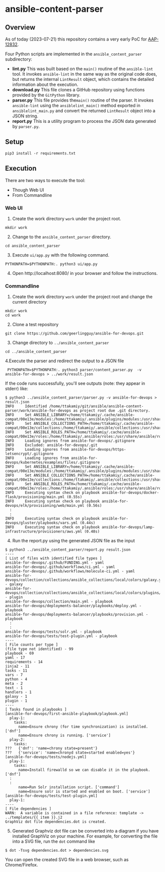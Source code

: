 # ansible-content-parser

## Overview

As of today (2023-07-21) this repository contains a very early 
PoC for [AAP-12832](https://issues.redhat.com/browse/AAP-12832).

Four Python scripts are implemented in the `ansible_content_parser` subdirectory:

- **lint.py** This was built based on the `main()` routine of the 
`ansible-lint` tool. It invokes `ansible-lint` in the same way as the original code does, but
returns the internal `LintResult` object, which contains the detailed information about the execution.
- **download.py** This file clones a GitHub repository using functions provided by the `GitPython` library.
- **parser.py** This file provides the`main()` routine of the parser. It invokes `ansible-lint`
using the `ansiblelint_main()` method exported in `ansiblelint_main.py` and convert the returned
`LintResult` object into a JSON string.
- **report.py** This is a utility program to process the JSON data generated by `parser.py`.

## Setup

```
pip3 install -r requirements.txt
```

## Execution

There are two ways to execute the tool:

- Though Web UI
- From Commandline

### Web UI
1. Create the work directory `work` under the project root.
```commandline
mkdir work
```
2. Change to the `ansible_content_parser` directory.
```commandline
cd ansible_content_parser
```
3. Execute `ui/app.py` with the following command.
```commandline
PYTHONPATH=$PYTHONPATH:. python3 ui/app.py
```
4. Open http://localhost:8080/ in your browser and follow the instructions.

### Commandline
1. Create the work directory `work` under the project root and
change the current directory
```commandline
mkdir work
cd work
```
2. Clone a test repository
```commandline
git clone https://github.com/geerlingguy/ansible-for-devops.git
```
3. Change directory to `../ansible_content_parser`
```commandline
cd ../ansible_content_parser
```

4.Execute the parser and redirect the output to a JSON file
```commandline
 PYTHONPATH=$PYTHONPATH:. python3 parser/content_parser.py  -v ansible-for-devops > ../work/result.json
```

If the code runs successfully, you'll see outputs (note: they appear in stderr) like:
```commandline
$ python3 ../ansible_content_parser/parser.py -v ansible-for-devops > result.json
INFO     Identified /home/ttakamiy/git/ansible/ansible-content-parser/work/ansible-for-devops as project root due .git directory.
INFO     Set ANSIBLE_LIBRARY=/home/ttakamiy/.cache/ansible-compat/00e13e/modules:/home/ttakamiy/.ansible/plugins/modules:/usr/share/ansible/plugins/modules
INFO     Set ANSIBLE_COLLECTIONS_PATH=/home/ttakamiy/.cache/ansible-compat/00e13e/collections:/home/ttakamiy/.ansible/collections:/usr/share/ansible/collections
INFO     Set ANSIBLE_ROLES_PATH=/home/ttakamiy/.cache/ansible-compat/00e13e/roles:/home/ttakamiy/.ansible/roles:/usr/share/ansible/roles:/etc/ansible/roles
INFO     Loading ignores from ansible-for-devops/.gitignore
INFO     Excluded: ansible-for-devops/.git
INFO     Loading ignores from ansible-for-devops/https-letsencrypt/.gitignore
INFO     Loading ignores from ansible-for-devops/kubernetes/examples/files/.gitignore
INFO     Set ANSIBLE_LIBRARY=/home/ttakamiy/.cache/ansible-compat/00e13e/modules:/home/ttakamiy/.ansible/plugins/modules:/usr/share/ansible/plugins/modules
INFO     Set ANSIBLE_COLLECTIONS_PATH=/home/ttakamiy/.cache/ansible-compat/00e13e/collections:/home/ttakamiy/.ansible/collections:/usr/share/ansible/collections
INFO     Set ANSIBLE_ROLES_PATH=/home/ttakamiy/.cache/ansible-compat/00e13e/roles:/home/ttakamiy/.ansible/roles:/usr/share/ansible/roles:/etc/ansible/roles
INFO     Executing syntax check on playbook ansible-for-devops/docker-flask/provisioning/main.yml (0.55s)
INFO     Executing syntax check on playbook ansible-for-devops/elk/provisioning/web/main.yml (0.56s)
  :
  :
INFO     Executing syntax check on playbook ansible-for-devops/gluster/playbooks/vars.yml (0.44s)
INFO     Executing syntax check on playbook ansible-for-devops/lamp-infrastructure/provisioners/aws.yml (0.48s)
```

4. Run the report.py using the generated JSON file as the input

```commandline
$ python3 ../ansible_content_parser/report.py result.json                        
----
[ List of files with identified file types ]
ansible-for-devops/.github/FUNDING.yml - yaml
ansible-for-devops/.github/workflows/ci.yml - yaml
ansible-for-devops/.github/workflows/molecule-ci.yml - yaml
ansible-for-devops/collection/collections/ansible_collections/local/colors/galaxy.yml - galaxy
ansible-for-devops/collection/collections/ansible_collections/local/colors/plugins/test/blue.py - plugin
ansible-for-devops/collection/main.yml - playbook
ansible-for-devops/deployments-balancer/playbooks/deploy.yml - playbook
ansible-for-devops/deployments-balancer/playbooks/provision.yml - playbook
  :
  :
ansible-for-devops/tests/solr.yml - playbook
ansible-for-devops/tests/test-plugin.yml - playbook
----
[ File counts per type ]
(file type not identified) - 99
playbook - 69
yaml - 17
requirements - 14
jinja2 - 11
tasks - 11
vars - 7
python - 4
meta - 2
text - 1
handlers - 1
galaxy - 1
plugin - 1
----
[ Tasks found in playbooks ]
[ansible-for-devops/first-ansible-playbook/playbook.yml]
  play-1:
    tasks:
      name=Ensure chrony (for time synchronization) is installed. ['dnf']
      name=Ensure chrony is running. ['service']
  play-2:
    tasks:
???   {'dnf': 'name=chrony state=present'}
???   {'service': 'name=chronyd state=started enabled=yes'}
[ansible-for-devops/tests/nodejs.yml]
  play-1:
    tasks:
      name=Install firewalld so we can disable it in the playbook. ['dnf']
  :
  :
      name=Run Solr installation script. ['command']
      name=Ensure solr is started and enabled on boot. ['service']
[ansible-for-devops/tests/test-plugin.yml]
  play-1:
----
[ File dependencies ]
WARN:  A variable is contained in a file reference: template -> ../templates/{{ item }}.j2
GraphViz dot file dependencies.dot is created.
```

5. Generated Graphviz dot file can be converted into a diagram if you have installed GraphViz
on your machine. For example, for converting the file into a SVG file, run the `dot` command like

```
$ dot -Tsvg dependencies.dot > dependencies.svg
```
You can open the created SVG file in a web browser, such as Chrome/Firefox.